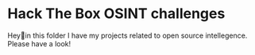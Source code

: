 # Hack The Box OSINT challenges
Hey👋in this folder I have my projects related to open source intellegence. Please have a look!
